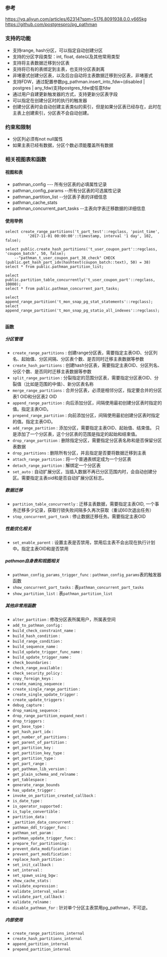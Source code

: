 ### 参考
https://yq.aliyun.com/articles/62314?spm=5176.8091938.0.0.y665kg  
https://github.com/postgrespro/pg_pathman

### 支持的功能
- 支持range, hash分区，可以指定自动创建分区
- 支持的分区字段类型：int, float, date以及其他常用类型
- 支持将主表数据迁移到分区表
- 支持将已有的表绑定到主表，也支持分区表剥离
- 非堵塞式创建分区表，以及后台自动将主表数据迁移到分区表，非堵塞式
- 支持FDW，通过配置参数pg_pathman.insert_into_fdw=(disabled | postgres | any_fdw)支持postgres_fdw或任意fdw
- 通过用户自建更新触发器的方式，支持更新分区表字段
- 可以指定在创建分区时的执行的触发器
- 创建分区表时会自动创建主表类似的索引，但是如果分区表已经存在，此时在主表上创建索引，分区表不会自动创建。

### 约束和限制
- 分区列必须有not null属性
- 如果主表已经有数据，分区个数必须能覆盖所有数据

### 相关视图表和函数
#### 视图和表
- pathman_config --- 所有分区表的必填属性记录
- pathman_config_params --所有分区表的可选属性记录
- pathman_partition_list --分区表子表的详细信息
- pathman_cache_stats
- pathman_concurrent_part_tasks  --主表向字表迁移数据的详细信息

#### 使用举例
```
select create_range_partitions('t_part_test'::regclass, 'point_time',
          '2017-11-01 00:00:00'::timestamp, interval '1 day', 102, false);

select public.create_hash_partitions('t_user_coupon_part'::regclass, 'coupon_batch', 50, false); 
	--"pathman_t_user_coupon_part_38_check" CHECK (public.get_hash_part_idx(hashtext(coupon_batch::text), 50) = 38)
select * from public.pathman_partition_list;

select public.partition_table_concurrently('t_user_coupon_part'::regclass, 10000);
select * from public.pathman_concurrent_part_tasks;

select append_range_partition('t_mon_snap_pg_stat_statements'::regclass);
select append_range_partition('t_mon_snap_pg_statio_all_indexes'::regclass);


```
#### 函数	
##### 分区管理
- ```create_range_partitions```  :  创建range分区表，需要指定主表OID、分区列名、起始值、分区间隔、分区表个数、是否同时迁移主表数据等参数
- ```create_hash_partitions```  : 创建hash分区表，需要指定主表OID、分区列名、分区个数、是否同时迁移主表数据等参数
- ```split_range_partition```  : 分裂指定的范围分区表，需要指定分区表OID、分裂值（比如是范围的中值）、新分区表名称
- ```merge_range_partitions```  :  合并分区表，必须是相邻分区，指定要合并的分区表1 OID和分区表2 OID
- ```append_range_partition```  : 向后添加分区，间隔使用最初创建分区表时指定的值。指定主表OID。
- ```prepend_range_partition```  : 向前添加分区，间隔使用最初创建分区表时指定的值。指定主表OID。
- ```add_range_partition```  : 添加分区，需要指定主表OID、起始值、结束值。 只是添加了一个分区表，这个分区表的范围是指定的起始和结束值。
- ```drop_range_partition```  : 删除指定分区，需要指定分区表名称和是否保留分区表数据
- ```drop_partitions```  : 删除所有分区，并且指定是否要将数据迁移到主表
- ```attach_range_partition```  : 将一个普通表绑定成为一个分区表
- ```detach_range_partition```  : 解绑定一个分区表
- ```set_auto```  :  自动扩展分区，当插入数据不再已分区范围内时，会自动创建分区。需要指定主表oid和是否自动扩展分区标志。

##### 数据迁移
- ```partition_table_concurrently```  :  迁移主表数据，需要指定主表OID, 一个事务迁移多少记录，获取行锁失败间隔多久再次获取（重试60次退出任务）
- ```stop_concurrent_part_task```  : 停止数据迁移任务。需要指定主表OID

##### 性能优化相关
- ```set_enable_parent```  : 设置主表是否禁用，禁用后主表不会出现在执行计划中。指定主表OID和是否禁用

##### pathman自身表和视图相关
- ```pathman_config_params_trigger_func```  : ```pathman_config_params```表的触发器函数
- ```show_concurrent_part_tasks```  :  表```pathman_concurrent_part_tasks```
- ```show_partition_list```  : 表```pathman_partition_list```

##### 其他非常用函数
- ```alter_partition```  :  修改分区表所属用户，所属表空间
- ```add_to_pathman_config```  : 
- ```build_check_constraint_name```  : 
- ```build_hash_condition```  : 
- ```build_range_condition```  : 
- ```build_sequence_name```  : 
- ```build_update_trigger_func_name```  : 
- ```build_update_trigger_name```  : 
- ```check_boundaries```  : 
- ```check_range_available```  : 
- ```check_security_policy```  : 
- ```copy_foreign_keys```  : 
- ```create_naming_sequence```  : 
- ```create_single_range_partition```  : 
- ```create_single_update_trigger```  : 
- ```create_update_triggers```  : 
- ```debug_capture```  : 
- ```drop_naming_sequence```  : 
- ```drop_range_partition_expand_next```  : 
- ```drop_triggers```  : 
- ```get_base_type```  : 
- ```get_hash_part_idx```  : 
- ```get_number_of_partitions```  : 
- ```get_parent_of_partition```  : 
- ```get_partition_key```  : 
- ```get_partition_key_type```  : 
- ```get_partition_type```  : 
- ```get_part_range```  : 
- ```get_pathman_lib_version```  : 
- ```get_plain_schema_and_relname```  : 
- ```get_tablespace```  : 
- ```generate_range_bounds```
- ```has_update_trigger```  : 
- ```invoke_on_partition_created_callback```  : 
- ```is_date_type```  : 
- ```is_operator_supported```  : 
- ```is_tuple_convertible```  : 
- ```partition_data```  : 
- ```_partition_data_concurrent```  : 
- ```pathman_ddl_trigger_func```  : 
- ```pathman_set_param```  : 
- ```pathman_update_trigger_func```  : 
- ```prepare_for_partitioning```  : 
- ```prevent_data_modification```  : 
- ```prevent_part_modification```  : 
- ```replace_hash_partition```  : 
- ```set_init_callback```  : 
- ```set_interval```  : 
- ```set_spawn_using_bgw```  : 
- ```show_cache_stats```  : 
- ```validate_expression```  : 
- ```validate_interval_value```  : 
- ```validate_part_callback```  : 
- ```validate_relname```  : 
- ```disable_pathman_for```  : 针对单个分区主表禁用pg_pathman，不可逆。
##### 内部使用
- ```create_range_partitions_internal``` 
- ```create_hash_partitions_internal```
- ```append_partition_internal```
- ```prepend_partition_internal```
